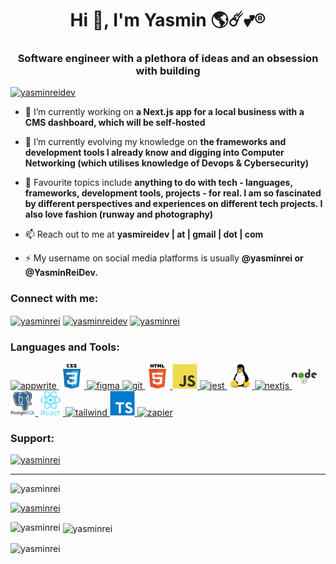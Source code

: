 <h1 align="center">Hi 👋, I'm Yasmin 🌎☄️💕®</h1>
<h3 align="center">Software engineer with a plethora of ideas and an obsession with building</h3>

<p align="left"> <a href="https://twitter.com/yasminreidev" target="blank"><img src="https://img.shields.io/twitter/follow/yasminreidev?logo=twitter&style=for-the-badge" alt="yasminreidev" /></a> </p>

- 🔭 I’m currently working on **a Next.js app for a local business with a CMS dashboard, which will be self-hosted**

- 🌱 I’m currently evolving my knowledge on **the frameworks and development tools I already know and digging into Computer Networking (which utilises knowledge of Devops & Cybersecurity)**

- 💬 Favourite topics include **anything to do with tech - languages, frameworks, development tools, projects - for real. I am so fascinated by different perspectives and experiences on different tech projects. I also love fashion (runway and photography)**

- 📫 Reach out to me at **yasmireidev | at | gmail | dot | com**

- ⚡ My username on social media platforms is usually **@yasminrei or @YasminReiDev.**

<h3 align="left">Connect with me:</h3>
<p align="left">
<a href="https://dev.to/yasminrei" target="blank"><img align="center" src="https://raw.githubusercontent.com/rahuldkjain/github-profile-readme-generator/master/src/images/icons/Social/devto.svg" alt="yasminrei" height="30" width="40" /></a>
<a href="https://twitter.com/yasminreidev" target="blank"><img align="center" src="https://raw.githubusercontent.com/rahuldkjain/github-profile-readme-generator/master/src/images/icons/Social/twitter.svg" alt="yasminreidev" height="30" width="40" /></a>
<a href="https://linkedin.com/in/yasminrei" target="blank"><img align="center" src="https://raw.githubusercontent.com/rahuldkjain/github-profile-readme-generator/master/src/images/icons/Social/linked-in-alt.svg" alt="yasminrei" height="30" width="40" /></a>
</p>

<h3 align="left">Languages and Tools:</h3>
<p align="left"> <a href="https://appwrite.io" target="_blank" rel="noreferrer"> <img src="https://www.vectorlogo.zone/logos/appwriteio/appwriteio-icon.svg" alt="appwrite" width="40" height="40"/> </a> <a href="https://www.w3schools.com/css/" target="_blank" rel="noreferrer"> <img src="https://raw.githubusercontent.com/devicons/devicon/master/icons/css3/css3-original-wordmark.svg" alt="css3" width="40" height="40"/> </a> <a href="https://www.figma.com/" target="_blank" rel="noreferrer"> <img src="https://www.vectorlogo.zone/logos/figma/figma-icon.svg" alt="figma" width="40" height="40"/> </a> <a href="https://git-scm.com/" target="_blank" rel="noreferrer"> <img src="https://www.vectorlogo.zone/logos/git-scm/git-scm-icon.svg" alt="git" width="40" height="40"/> </a> <a href="https://www.w3.org/html/" target="_blank" rel="noreferrer"> <img src="https://raw.githubusercontent.com/devicons/devicon/master/icons/html5/html5-original-wordmark.svg" alt="html5" width="40" height="40"/> </a> <a href="https://developer.mozilla.org/en-US/docs/Web/JavaScript" target="_blank" rel="noreferrer"> <img src="https://raw.githubusercontent.com/devicons/devicon/master/icons/javascript/javascript-original.svg" alt="javascript" width="40" height="40"/> </a> <a href="https://jestjs.io" target="_blank" rel="noreferrer"> <img src="https://www.vectorlogo.zone/logos/jestjsio/jestjsio-icon.svg" alt="jest" width="40" height="40"/> </a> <a href="https://www.linux.org/" target="_blank" rel="noreferrer"> <img src="https://raw.githubusercontent.com/devicons/devicon/master/icons/linux/linux-original.svg" alt="linux" width="40" height="40"/> </a> <a href="https://nextjs.org/" target="_blank" rel="noreferrer"> <img src="https://cdn.worldvectorlogo.com/logos/nextjs-2.svg" alt="nextjs" width="40" height="40"/> </a> <a href="https://nodejs.org" target="_blank" rel="noreferrer"> <img src="https://raw.githubusercontent.com/devicons/devicon/master/icons/nodejs/nodejs-original-wordmark.svg" alt="nodejs" width="40" height="40"/> </a> <a href="https://www.postgresql.org" target="_blank" rel="noreferrer"> <img src="https://raw.githubusercontent.com/devicons/devicon/master/icons/postgresql/postgresql-original-wordmark.svg" alt="postgresql" width="40" height="40"/> </a> <a href="https://reactjs.org/" target="_blank" rel="noreferrer"> <img src="https://raw.githubusercontent.com/devicons/devicon/master/icons/react/react-original-wordmark.svg" alt="react" width="40" height="40"/> </a> <a href="https://tailwindcss.com/" target="_blank" rel="noreferrer"> <img src="https://www.vectorlogo.zone/logos/tailwindcss/tailwindcss-icon.svg" alt="tailwind" width="40" height="40"/> </a> <a href="https://www.typescriptlang.org/" target="_blank" rel="noreferrer"> <img src="https://raw.githubusercontent.com/devicons/devicon/master/icons/typescript/typescript-original.svg" alt="typescript" width="40" height="40"/> </a> <a href="https://zapier.com" target="_blank" rel="noreferrer"> <img src="https://www.vectorlogo.zone/logos/zapier/zapier-icon.svg" alt="zapier" width="40" height="40"/> </a> </p>

<h3 align="left">Support:</h3>
<p><a href="https://ko-fi.com/yasminrei"> <img align="" src="https://cdn.ko-fi.com/cdn/kofi3.png?v=3" height="50" width="210" alt="yasminrei" /></a></p>

---

<p align="left"> <img src="https://komarev.com/ghpvc/?username=yasminrei&label=Profile%20views&color=0e75b6&style=flat" alt="yasminrei" /> </p>
<p align="left"> <a href="https://github.com/ryo-ma/github-profile-trophy"><img src="https://github-profile-trophy.vercel.app/?username=yasminrei" alt="yasminrei" /></a> </p>
<p><img align="left" src="https://github-readme-stats.vercel.app/api/top-langs?username=yasminrei&show_icons=true&locale=en&layout=compact" alt="yasminrei" /></p>
<p>&nbsp;<img align="center" src="https://github-readme-stats.vercel.app/api?username=yasminrei&show_icons=true&locale=en" alt="yasminrei" width="33%"/></p>
<p><img align="center" src="https://github-readme-streak-stats.herokuapp.com/?user=yasminrei&" alt="yasminrei" width="33%"/></p>
